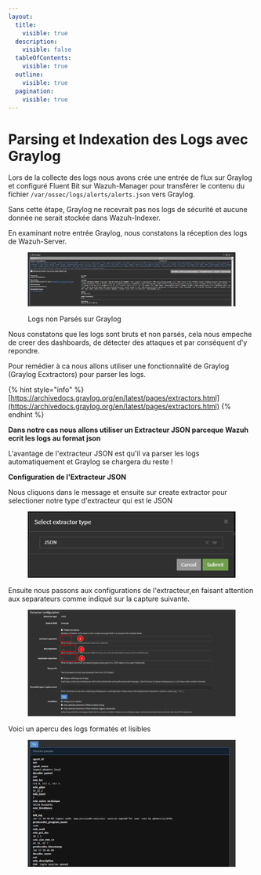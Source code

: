 ```yaml
---
layout:
  title:
    visible: true
  description:
    visible: false
  tableOfContents:
    visible: true
  outline:
    visible: true
  pagination:
    visible: true
---
```


# Parsing et Indexation des Logs avec Graylog

Lors de la collecte des logs  nous avons crée une  entrée de flux sur Graylog et configuré Fluent Bit sur Wazuh-Manager pour transférer le contenu du  fichier `/var/ossec/logs/alerts/alerts.json` vers Graylog.&#x20;

Sans cette étape, Graylog ne recevrait pas nos logs de sécurité et aucune donnée ne serait stockée dans Wazuh-Indexer.

En examinant notre entrée Graylog, nous constatons la réception des logs de Wazuh-Server.

<figure><img src=".gitbook/assets/image (10).png" alt=""><figcaption><p>Logs non Parsés sur Graylog</p></figcaption></figure>

Nous constatons que les logs sont bruts et non parsés, cela nous empeche de creer des dashboards, de détecter des attaques et par conséquent d'y repondre.

Pour remédier à ca nous allons utiliser une fonctionnalité de Graylog (Graylog Ecxtractors) pour parser les logs.

{% hint style="info" %}
[https://archivedocs.graylog.org/en/latest/pages/extractors.html](https://archivedocs.graylog.org/en/latest/pages/extractors.html)
{% endhint %}

**Dans notre cas nous allons utiliser un  Extracteur JSON parceque Wazuh ecrit les logs au format json**

L'avantage de l'extracteur JSON est qu'il va parser les logs automatiquement et Graylog se chargera du reste !

**Configuration de l'Extracteur JSON**&#x20;

Nous cliquons dans le message et ensuite sur create extractor pour selectioner notre type d'extracteur qui est le JSON

<figure><img src=".gitbook/assets/image (11).png" alt=""><figcaption></figcaption></figure>

Ensuite nous passons aux configurations de l'extracteur,en faisant attention aux separateurs comme indiqué sur la capture suivante.

<figure><img src=".gitbook/assets/image (12).png" alt=""><figcaption></figcaption></figure>

Voici un apercu des logs formatés et lisibles&#x20;

<figure><img src=".gitbook/assets/image (13).png" alt=""><figcaption></figcaption></figure>
